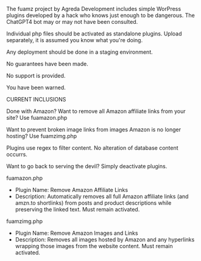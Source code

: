 The fuamz project by Agreda Development includes simple WorPress plugins developed by a hack who knows just enough to be dangerous. The ChatGPT4 bot may or may not have been consulted.

Individual php files should be activated as standalone plugins. Upload separately, it is assumed you know what you're doing. 

Any deployment should be done in a staging environment.

No guarantees have been made.

No support is provided.

You have been warned.

CURRENT INCLUSIONS

Done with Amazon? Want to remove all Amazon affiliate links from your site? Use fuamazon.php 

Want to prevent broken image links from images Amazon is no longer hosting? Use fuamzimg.php

Plugins use regex to filter content. No alteration of database content occurrs.

Want to go back to serving the devil? Simply deactivate plugins.

fuamazon.php
* Plugin Name: Remove Amazon Affiliate Links
* Description: Automatically removes all full Amazon affiliate links (and amzn.to shortlinks) from posts and product descriptions while preserving the linked text. Must remain activated.

fuamzimg.php
* Plugin Name: Remove Amazon Images and Links
* Description: Removes all images hosted by Amazon and any hyperlinks wrapping those images from the website content. Must remain activated.
